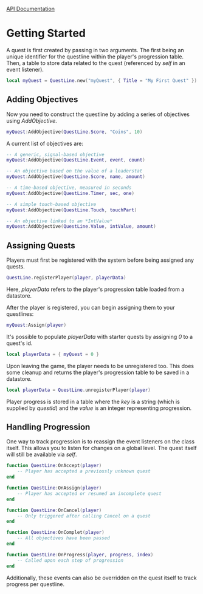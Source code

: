 [API Documentation](https://farfromlittle.github.io/QuestLine/docs/)

# Getting Started

A quest is first created by passing in two arguments.  The first being an unique identifier for the questline within the player's progression table.  Then, a table to store data related to the quest (referenced by *self* in an event listener).

```lua
local myQuest = QuestLine.new("myQuest", { Title = "My First Quest" })
```

## Adding Objectives

Now you need to construct the questline by adding a series of objectives using *AddObjective*.

```lua
myQuest:AddObjective(QuestLine.Score, "Coins", 10)
```

A current list of objectives are:

```lua
-- A generic, signal-based objective
myQuest:AddObjective(QuestLine.Event, event, count)

-- An objective based on the value of a leaderstat
myQuest:AddObjective(QuestLine.Score, name, amount)

-- A time-based objective, measured in seconds
myQuest:AddObjective(QuestLine.Timer, sec, one)

-- A simple touch-based objective
myQuest:AddObjective(QuestLine.Touch, touchPart)

-- An objective linked to an *IntValue*
myQuest:AddObjective(QuestLine.Value, intValue, amount)
```

## Assigning Quests

Players must first be registered with the system before being assigned any quests.

```lua
QuestLine.registerPlayer(player, playerData)
```

Here, *playerData* refers to the player's progression table loaded from a datastore.

After the player is registered, you can begin assigning them to your questlines:

```lua
myQuest:Assign(player)
```

It's possible to populate *playerData* with starter quests by assigning *0* to a quest's id.

```lua
local playerData = { myQuest = 0 }
```

Upon leaving the game, the player needs to be unregistered too.  This does some cleanup and returns the player's progression table to be saved in a datastore.

```lua
local playerData = QuestLine.unregisterPlayer(player)
```

Player progress is stored in a table where the _key_ is a string (which is supplied by _questId_) and the _value_ is an integer representing progression.

## Handling Progression

One way to track progression is to reassign the event listeners on the class itself.  This allows you to listen for changes on a global level.  The quest itself will still be available via *self*.

```lua
function QuestLine:OnAccept(player)
	-- Player has accepted a previously unknown quest
end

function QuestLine:OnAssign(player)
	-- Player has accepted or resumed an incomplete quest
end

function QuestLine:OnCancel(player)
	-- Only triggered after calling Cancel on a quest
end

function QuestLine:OnComplet(player)
	-- All objectives have been passed
end

function QuestLine:OnProgress(player, progress, index)
	-- Called upon each step of progression
end
```

Additionally, these events can also be overridden on the quest itself to track progress per questline.
